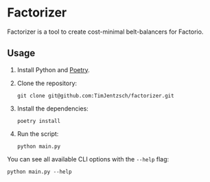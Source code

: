 # Factorizer

Factorizer is a tool to create cost-minimal belt-balancers for Factorio.

## Usage

1. Install Python and [Poetry](https://python-poetry.org/docs/master/#installing-with-the-official-installer).

2. Clone the repository:
    
    ```commandline
    git clone git@github.com:TimJentzsch/factorizer.git
    ```

3. Install the dependencies:

    ```commandline
    poetry install
    ```
   
4. Run the script:

    ```commandline
    python main.py
    ```

You can see all available CLI options with the `--help` flag:

```commandline
python main.py --help
```

